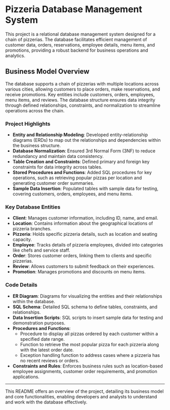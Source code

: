 # Pizzeria Database Management System

This project is a relational database management system designed for a chain of pizzerias. The database facilitates efficient management of customer data, orders, reservations, employee details, menu items, and promotions, providing a robust backend for business operations and analytics.

## Business Model Overview

The database supports a chain of pizzerias with multiple locations across various cities, allowing customers to place orders, make reservations, and receive promotions. Key entities include customers, orders, employees, menu items, and reviews. The database structure ensures data integrity through defined relationships, constraints, and normalization to streamline operations across the chain.

### Project Highlights

- **Entity and Relationship Modeling**: Developed entity-relationship diagrams (ERDs) to map out the relationships and dependencies within the business structure.
- **Database Normalization**: Ensured 3rd Normal Form (3NF) to reduce redundancy and maintain data consistency.
- **Table Creation and Constraints**: Defined primary and foreign key constraints for data integrity across tables.
- **Stored Procedures and Functions**: Added SQL procedures for key operations, such as retrieving popular pizzas per location and generating customer order summaries.
- **Sample Data Insertion**: Populated tables with sample data for testing, covering customers, orders, employees, and menu items.

### Key Database Entities

- **Client**: Manages customer information, including ID, name, and email.
- **Location**: Contains information about the geographical locations of pizzeria branches.
- **Pizzeria**: Holds specific pizzeria details, such as location and seating capacity.
- **Employee**: Tracks details of pizzeria employees, divided into categories like chefs and service staff.
- **Order**: Stores customer orders, linking them to clients and specific pizzerias.
- **Review**: Allows customers to submit feedback on their experiences.
- **Promotion**: Manages promotions and discounts on menu items.

### Code Details

- **ER Diagram**: Diagrams for visualizing the entities and their relationships within the database.
- **SQL Schema**: Detailed SQL schema to define tables, constraints, and relationships.
- **Data Insertion Scripts**: SQL scripts to insert sample data for testing and demonstration purposes.
- **Procedures and Functions**:
  - Procedure to display all pizzas ordered by each customer within a specified date range.
  - Function to retrieve the most popular pizza for each pizzeria along with the latest order date.
  - Exception handling function to address cases where a pizzeria has no recent reviews or orders.
- **Constraints and Rules**: Enforces business rules such as location-based employee assignments, customer order requirements, and promotion applications.

---

This README offers an overview of the project, detailing its business model and core functionalities, enabling developers and analysts to understand and work with the database effectively.
